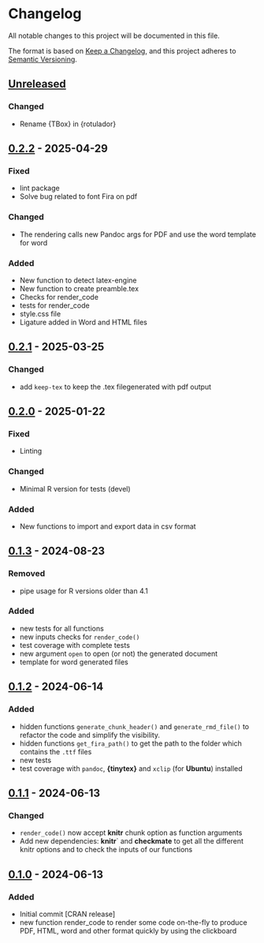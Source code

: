 # Changelog

All notable changes to this project will be documented in this file.

The format is based on [Keep a Changelog](https://keepachangelog.com/en/1.1.0/), and this project adheres
to [Semantic Versioning](https://semver.org/spec/v2.0.0.html).


## [Unreleased]

### Changed

* Rename {TBox} in {rotulador}


## [0.2.2] - 2025-04-29

### Fixed

* lint package
* Solve bug related to font Fira on pdf

### Changed

* The rendering calls new Pandoc args for PDF and use the word template for word


### Added

* New function to detect latex-engine
* New function to create preamble.tex
* Checks for render_code
* tests for render_code
* style.css file
* Ligature added in Word and HTML files


## [0.2.1] - 2025-03-25

### Changed

* add `keep-tex` to keep the .tex filegenerated with pdf output


## [0.2.0] - 2025-01-22

### Fixed

* Linting

### Changed

* Minimal R version for tests (devel)

### Added

* New functions to import and export data in csv format


## [0.1.3] - 2024-08-23

### Removed

* pipe usage for R versions older than 4.1

### Added 

* new tests for all functions
* new inputs checks for `render_code()`
* test coverage with complete tests
* new argument `open` to open  (or not) the generated document
* template for word generated files


## [0.1.2] - 2024-06-14

### Added 

* hidden functions `generate_chunk_header()` and `generate_rmd_file()` to refactor the code and simplify the visibility.
* hidden functions `get_fira_path()` to get the path to the folder which contains the `.ttf` files
* new tests
* test coverage with `pandoc`, **{tinytex}** and `xclip` (for **Ubuntu**) installed


## [0.1.1] - 2024-06-13

### Changed

* `render_code()` now accept **knitr** chunk option as function arguments
* Add new dependencies: **knitr**` and **checkmate** to get all the different knitr options and to check the inputs of our functions


## [0.1.0] - 2024-06-13

### Added

* Initial commit [CRAN release]
* new function render_code to render some code on-the-fly to produce PDF, HTML, word and other format quickly by using the clickboard


[Unreleased]: https://github.com/TractorTom/rotulador/compare/v0.2.2...HEAD
[0.2.2]: https://github.com/TractorTom/rotulador/compare/v0.2.1...v0.2.2
[0.2.1]: https://github.com/TractorTom/rotulador/compare/v0.2.0...v0.2.1
[0.2.0]: https://github.com/TractorTom/rotulador/compare/v0.1.3...v0.2.0
[0.1.3]: https://github.com/TractorTom/rotulador/compare/v0.1.2...v0.1.3
[0.1.2]: https://github.com/TractorTom/rotulador/compare/v0.1.1...v0.1.2
[0.1.1]: https://github.com/TractorTom/rotulador/compare/v0.1.0...v0.1.1
[0.1.0]: https://github.com/TractorTom/rotulador/releases/tag/v0.1.0
